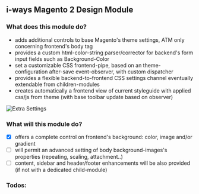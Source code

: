 ## i-ways Magento 2 Design Module

### What does this module do?

- adds additional controls to base Magento's theme settings, ATM only concerning frontend's body tag
- provides a custom html-color-string parser/corrector for backend's form input fields such as Background-Color
- set a customizable CSS frontend-pipe, based on an theme-configuration after-save event-observer, with custom dispatcher
- provides a flexible backend-to-frontend CSS settings channel eventually extendable from children-modules
- creates automatically a frontend view of current styleguide with applied css/js from theme (with base toolbar update based on observer)

![Extra Settings](/view/adminhtml/web/images/documentation/extra_settings.jpg)

### What will this module do?

- [X] offers a complete control on frontend's background: color, image and/or gradient
- [ ] will permit an advanced setting of body background-images's properties (repeating, scaling, attachment..)
- [ ] content, sidebar and header/footer enhancements will be also provided (if not with a dedicated child-module)

### Todos:

